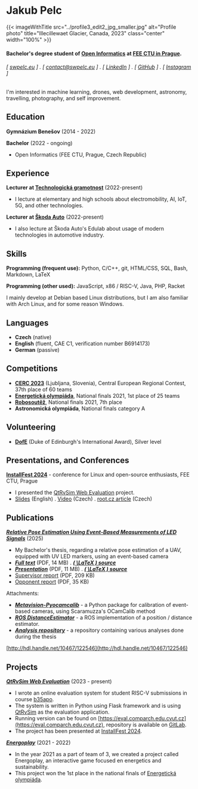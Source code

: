 Jakub Pelc
======

{{< imageWithTitle src="../profile3_edit2_jpg_smaller.jpg" alt="Profile photo" title="Illecillewaet Glacier, Canada, 2023" class="center" width="100%" >}}



#### Bachelor's degree student of [Open Informatics](https://oi.fel.cvut.cz/cs/) at [FEE CTU in Prague](https://fel.cvut.cz/cs). 
###### [ [swpelc.eu](https://swpelc.eu) ] . [ [contact@swpelc.eu](mailto:contact@swpelc.eu) ] . [ [LinkedIn](https://www.linkedin.com/in/jakub-pelc-a74828235/) ] . [ [GitHub](https://github.com/kubakubakuba) ] . [ [Instagram](https://www.instagram.com/pelc.jakub/) ]

I'm interested in machine learning, drones, web development, astronomy, travelling, photography, and self improvement.

Education
---------
**Gymnázium Benešov** (2014 - 2022)

**Bachelor** (2022 - ongoing)

- Open Informatics (FEE CTU, Prague, Czech Republic)

Experience
---------
**Lecturer at [Technologická gramotnost](https://www.technologicka-gramotnost.cz/)** (2022-present)

- I lecture at elementary and high schools about electromobility, AI, IoT, 5G, and other technologies.

**Lecturer at [Škoda Auto](../edulab)** (2022-present)
- I also lecture at Škoda Auto's Edulab about usage of modern technologies in automotive industry.

Skills
------
**Programming (frequent use):** Python, C/C++, git, HTML/CSS, SQL, Bash, Markdown, LaTeX

**Programming (other used):** JavaScript, x86 / RISC-V, Java, PHP, Racket

I mainly develop at Debian based Linux distributions, but I am also familiar with Arch Linux, and for some reason Windows.

Languages
------
- **Czech** (native)
- **English** (fluent, CAE C1, verification number B6914173)
- **German** (passive)

Competitions
------
- [**CERC 2023**](https://cerc.acm.si/) (Ljubljana, Slovenia), Central European Regional Contest, 37th place of 60 teams
- [**Energetická olympiáda**](https://www.energeticka-gramotnost.cz/olympi%C3%A1da), National finals 2021, 1st place of 25 teams
- [**Robosoutěž**](https://robosoutez.fel.cvut.cz/robosoutez-2021-pro-stredoskolske-tymy), National finals 2021, 7th place
- **Astronomická olympiáda**, National finals category A

Volunteering
------
- [**DofE**](https://www.dofe.org/) (Duke of Edinburgh's International Award), Silver level

Presentations, and Conferences
------
**[InstallFest 2024](../if24)** - conference for Linux and open-source enthusiasts, FEE CTU, Prague
- I presented the [QtRvSim Web Evaluation](../web_eval) project.
- [Slides](../if24slides.pdf) (English) . [Video](https://www.youtube.com/watch?v=1XQR8E8omCE&list=PLub6xBWO8gV8AG4kBn5W-QkMnTcdAPqvn&index=7) (Czech) . [root.cz article](https://www.root.cz/clanky/kurz-preziti-s-linuxem-otevreny-hardware-meni-spolecnost-a-tucnak-v-telefonu-zapisky-z-installfestu/galerie-24334-106/#h22) (Czech)


Publications
--------
**[*Relative Pose Estimation Using Event-Based Measurements of LED Signals*](http://hdl.handle.net/10467/122546)** (2025)
- My Bachelor's thesis, regarding a relative pose estimation of a UAV, equipped with UV LED markers, using an event-based camera
- **[*Full text*](../bachelor/F3-BP-2025-Pelc-Jakub-Relative_Pose_Estimation_Using_Event_Based_Measurements_of_LED_Signals.pdf)** (PDF, 14 MB) . **[*\( \LaTeX \) source*](https://github.com/kubakubakuba/Bachelor-Thesis)**
- **[*Presentation*](../bachelor/defense_slides)** (PDF, 11 MB) . **[*\( \LaTeX \) source*](https://github.com/kubakubakuba/Bachelor-Thesis/tree/main/slides)**
- [Supervisor report](../bachelor/F3-BP-2025-posudek-Vrba_Vojtech.pdf) (PDF, 209 KB)
- [Opponent report](../bachelor/F3-BP-2025-posudek-Kubicek_Ondrej.pdf) (PDF, 35 KB)

Attachments:
- **[*Metavision-Pyocamcalib*](https://github.com/kubakubakuba/metavision-pyocamcalib)** - a Python package for calibration of event-based cameras, using Scaramuzza's OCamCalib method
- **[*ROS DistanceEstimator*](https://github.com/kubakubakuba/ros-event-distance)** - a ROS implementation of a position / distance estimator.
- **[*Analysis repository*](https://github.com/kubakubakuba/mrs-uvdar-distance-estimator)** - a repository containing various analyses done during the thesis

[http://hdl.handle.net/10467/122546](http://hdl.handle.net/10467/122546)

Projects
--------
**[*QtRvSim Web Evaluation*](../web_eval)** (2023 - present)

- I wrote an online evaluation system for student RISC-V submissions in course [b35apo](https://cw.fel.cvut.cz/b222/courses/b35apo/en/start).
- The system is written in Python using Flask framework and is using [QtRvSim](https://github.com/cvut/qtrvsim) as the evaluation application.
- Running version can be found on [https://eval.comparch.edu.cvut.cz](https://eval.comparch.edu.cvut.cz), repository is available on [GitLab](https://gitlab.fel.cvut.cz/b35apo/qtrvsim-eval-web).
- The project has been presented at [InstallFest 2024](../if24).

**[*Energoplay*](../energoplay)** (2021 - 2022)
- In the year 2021 as a part of team of 3, we created a project called Energoplay, an interactive game focused en energetics and sustainability.
- This project won the 1st place in the national finals of [Energetická olympiáda](https://www.energeticka-gramotnost.cz/olympi%C3%A1da).
